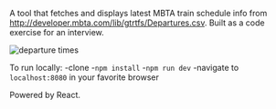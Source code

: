 A tool that fetches and displays latest MBTA train schedule info from http://developer.mbta.com/lib/gtrtfs/Departures.csv. Built as a code exercise for an interview.

![departure times](https://i.imgur.com/Jn3EWWz.png)

To run locally:
-clone
-`npm install`
-`npm run dev`
-navigate to `localhost:8080` in your favorite browser

Powered by React.